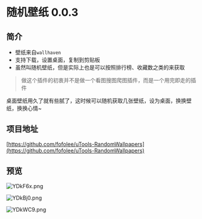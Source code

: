 # 随机壁纸 0.0.3

## 简介

- 壁纸来自`wallhaven`
- 支持下载，设置桌面，复制到剪贴板
- 虽然叫随机壁纸，但是实际上也是可以按照排行榜、收藏数之类的来获取


>做这个插件的初衷并不是做一个看图搜图爬图插件，而是一个用完即走的插件

桌面壁纸用久了就有些腻了，这时候可以随机获取几张壁纸，设为桌面，换换壁纸，换换心情~

## 项目地址

[https://github.com/fofolee/uTools-RandomWallpapers](https://github.com/fofolee/uTools-RandomWallpapers)

## 预览

![YDkF6x.png](https://s1.ax1x.com/2020/05/14/YDkF6x.png)

![YDkBj0.png](https://s1.ax1x.com/2020/05/14/YDkBj0.png)

![YDkWC9.png](https://s1.ax1x.com/2020/05/14/YDkWC9.png)